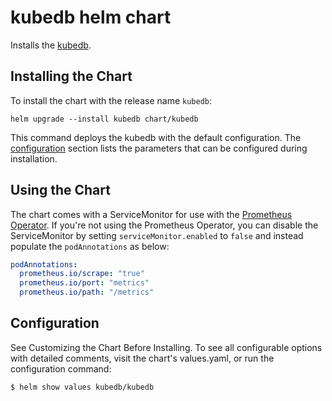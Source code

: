 # kubedb helm chart

Installs the [kubedb](https://github.com/DoodleScheduling/kubedb).

## Installing the Chart

To install the chart with the release name `kubedb`:

```console
helm upgrade --install kubedb chart/kubedb
```

This command deploys the kubedb with the default configuration. The [configuration](#configuration) section lists the parameters that can be configured during installation.

## Using the Chart

The chart comes with a ServiceMonitor for use with the [Prometheus Operator](https://github.com/helm/charts/tree/master/stable/prometheus-operator).
If you're not using the Prometheus Operator, you can disable the ServiceMonitor by setting `serviceMonitor.enabled` to `false` and instead
populate the `podAnnotations` as below:

```yaml
podAnnotations:
  prometheus.io/scrape: "true"
  prometheus.io/port: "metrics"
  prometheus.io/path: "/metrics"
```

## Configuration

See Customizing the Chart Before Installing. To see all configurable options with detailed comments, visit the chart's values.yaml, or run the configuration command:

```sh
$ helm show values kubedb/kubedb
```
